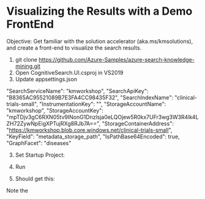 # Visualizing the Results with a Demo FrontEnd
Objective: Get familiar with the solution accelerator (aka.ms/kmsolutions), and create a front-end to visualize the search results.

1. git clone https://github.com/Azure-Samples/azure-search-knowledge-mining.git
2. Open CognitiveSearch.UI.csproj in VS2019 
2. Update appsettings.json

  "SearchServiceName": "kmworkshop",
  "SearchApiKey": "B8365AC95521089B7E3FA4CC98435F32",
  "SearchIndexName": "clinical-trials-small",
  "InstrumentationKey": "",
  "StorageAccountName": "kmworkshop",
  "StorageAccountKey": "mpTDjv3gC6RXN05tv9INonG1Dnzlsja0eLQOjew5R0kx7UFr3wg3W3R4lk4LZH72ZywNpEigXPTujRXg8RJb7A==",
  "StorageContainerAddress": "https://kmworkshop.blob.core.windows.net/clinical-trials-small",
  "KeyField": "metadata_storage_path",
  "IsPathBase64Encoded": true,
  "GraphFacet": "diseases"

3. Set Startup Project:
 
4. Run
5. Should get this:
 

Note the 
